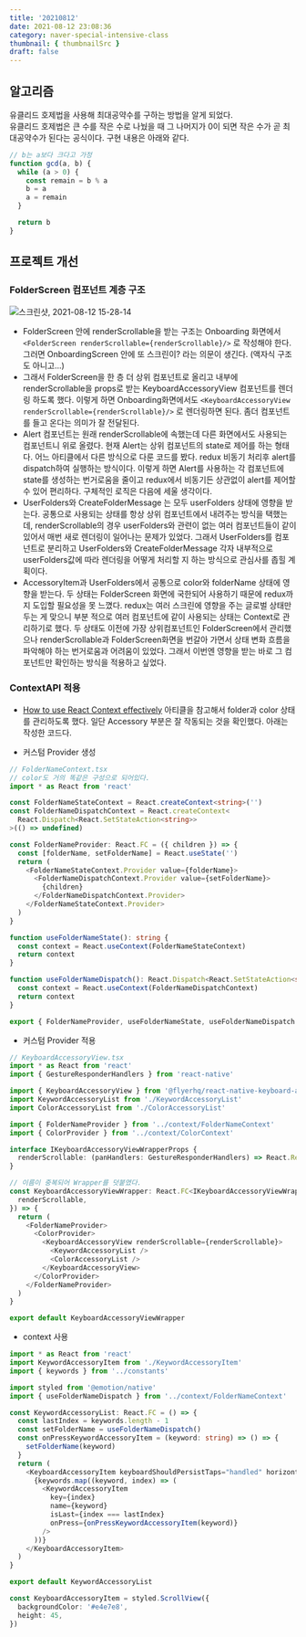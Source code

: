 ```yaml
---
title: '20210812'
date: 2021-08-12 23:08:36
category: naver-special-intensive-class
thumbnail: { thumbnailSrc }
draft: false
---
```


## 알고리즘

유클리드 호제법을 사용해 최대공약수를 구하는 방법을 알게 되었다.  
유클리드 호제법은 큰 수를 작은 수로 나눴을 때 그 나머지가 0이 되면 작은 수가 곧 최대공약수가 된다는 공식이다. 구현 내용은 아래와 같다.

```js
// b는 a보다 크다고 가정
function gcd(a, b) {
  while (a > 0) {
    const remain = b % a
    b = a
    a = remain
  }

  return b
}
```

## 프로젝트 개선

### FolderScreen 컴포넌트 계층 구조

![스크린샷, 2021-08-12 15-28-14](https://user-images.githubusercontent.com/47022167/129148465-ba924c84-2caa-47c6-807b-d306181c738c.png)

- FolderScreen 안에 renderScrollable을 받는 구조는 Onboarding 화면에서 `<FolderScreen renderScrollable={renderScrollable}/>` 로 작성해야 한다. 그러면 OnboardingScreen 안에 또 스크린이? 라는 의문이 생긴다. (액자식 구조도 아니고...)
- 그래서 FolderScreen을 한 층 더 상위 컴포넌트로 올리고 내부에 renderScrollable을 props로 받는 KeyboardAccessoryView 컴포넌트를 렌더링 하도록 했다. 이렇게 하면 Onboarding화면에서도 `<KeyboardAccessoryView renderScrollable={renderScrollable}/>` 로 렌더링하면 된다. 좀더 컴포넌트를 들고 온다는 의미가 잘 전달된다.
- Alert 컴포넌트는 원래 renderScrollable에 속했는데 다른 화면에서도 사용되는 컴포넌트니 위로 올렸다. 현재 Alert는 상위 컴포넌트의 state로 제어를 하는 형태다. 어느 아티클에서 다른 방식으로 다룬 코드를 봤다. redux 비동기 처리후 alert를 dispatch하여 실행하는 방식이다. 이렇게 하면 Alert를 사용하는 각 컴포넌트에 state를 생성하는 번거로움을 줄이고 redux에서 비동기든 상관없이 alert를 제어할 수 있어 편리하다. 구체적인 로직은 다음에 세울 생각이다.
- UserFolders와 CreateFolderMessage 는 모두 userFolders 상태에 영향을 받는다. 공통으로 사용되는 상태를 항상 상위 컴포넌트에서 내려주는 방식을 택했는데, renderScrollable의 경우 userFolders와 관련이 없는 여러 컴포넌트들이 같이 있어서 매번 새로 렌더링이 일어나는 문제가 있었다. 그래서 UserFolders를 컴포넌트로 분리하고 UserFolders와 CreateFolderMessage 각자 내부적으로 userFolders값에 따라 렌더링을 어떻게 처리할 지 하는 방식으로 관심사를 좁힐 계획이다.
- AccessoryItem과 UserFolders에서 공통으로 color와 folderName 상태에 영향을 받는다. 두 상태는 FolderScreen 화면에 국한되어 사용하기 때문에 redux까지 도입할 필요성을 못 느꼈다. redux는 여러 스크린에 영향을 주는 글로벌 상태만 두는 게 맞으니 부분 적으로 여러 컴포넌트에 같이 사용되는 상태는 Context로 관리하기로 했다. 두 상태도 이전에 가장 상위컴포넌트인 FolderScreen에서 관리했으나 renderScrollable과 FolderScreen화면을 번갈아 가면서 상태 변화 흐름을 파악해야 하는 번거로움과 어려움이 있었다. 그래서 이번엔 영향을 받는 바로 그 컴포넌트만 확인하는 방식을 적용하고 싶었다.

### ContextAPI 적용

- [How to use React Context effectively](https://kentcdodds.com/blog/how-to-use-react-context-effectively) 아티클을 참고해서 folder과 color 상태를 관리하도록 했다. 일단 Accessory 부분은 잘 작동되는 것을 확인했다. 아래는 작성한 코드다.

- 커스텀 Provider 생성

```ts
// FolderNameContext.tsx
// color도 거의 똑같은 구성으로 되어있다.
import * as React from 'react'

const FolderNameStateContext = React.createContext<string>('')
const FolderNameDispatchContext = React.createContext<
  React.Dispatch<React.SetStateAction<string>>
>(() => undefined)

const FolderNameProvider: React.FC = ({ children }) => {
  const [folderName, setFolderName] = React.useState('')
  return (
    <FolderNameStateContext.Provider value={folderName}>
      <FolderNameDispatchContext.Provider value={setFolderName}>
        {children}
      </FolderNameDispatchContext.Provider>
    </FolderNameStateContext.Provider>
  )
}

function useFolderNameState(): string {
  const context = React.useContext(FolderNameStateContext)
  return context
}

function useFolderNameDispatch(): React.Dispatch<React.SetStateAction<string>> {
  const context = React.useContext(FolderNameDispatchContext)
  return context
}

export { FolderNameProvider, useFolderNameState, useFolderNameDispatch }
```

- 커스텀 Provider 적용

```ts
// KeyboardAccessoryView.tsx
import * as React from 'react'
import { GestureResponderHandlers } from 'react-native'

import { KeyboardAccessoryView } from '@flyerhq/react-native-keyboard-accessory-view'
import KeywordAccessoryList from './KeywordAccessoryList'
import ColorAccessoryList from './ColorAccessoryList'

import { FolderNameProvider } from '../context/FolderNameContext'
import { ColorProvider } from '../context/ColorContext'

interface IKeyboardAccessoryViewWrapperProps {
  renderScrollable: (panHandlers: GestureResponderHandlers) => React.ReactNode
}

// 이름이 중복되어 Wrapper를 덧붙였다.
const KeyboardAccessoryViewWrapper: React.FC<IKeyboardAccessoryViewWrapperProps> = ({
  renderScrollable,
}) => {
  return (
    <FolderNameProvider>
      <ColorProvider>
        <KeyboardAccessoryView renderScrollable={renderScrollable}>
          <KeywordAccessoryList />
          <ColorAccessoryList />
        </KeyboardAccessoryView>
      </ColorProvider>
    </FolderNameProvider>
  )
}

export default KeyboardAccessoryViewWrapper
```

- context 사용

```ts
import * as React from 'react'
import KeywordAccessoryItem from './KeywordAccessoryItem'
import { keywords } from '../constants'

import styled from '@emotion/native'
import { useFolderNameDispatch } from '../context/FolderNameContext'

const KeywordAccessoryList: React.FC = () => {
  const lastIndex = keywords.length - 1
  const setFolderName = useFolderNameDispatch()
  const onPressKeywordAccessoryItem = (keyword: string) => () => {
    setFolderName(keyword)
  }
  return (
    <KeyboardAccessoryItem keyboardShouldPersistTaps="handled" horizontal>
      {keywords.map((keyword, index) => (
        <KeywordAccessoryItem
          key={index}
          name={keyword}
          isLast={index === lastIndex}
          onPress={onPressKeywordAccessoryItem(keyword)}
        />
      ))}
    </KeyboardAccessoryItem>
  )
}

export default KeywordAccessoryList

const KeyboardAccessoryItem = styled.ScrollView({
  backgroundColor: '#e4e7e8',
  height: 45,
})
```
